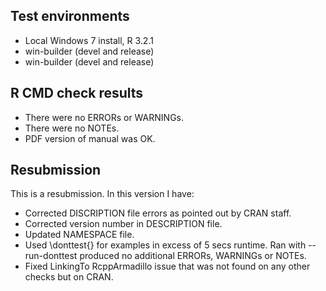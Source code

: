 ## Test environments
* Local Windows 7 install, R 3.2.1
* win-builder (devel and release)
* win-builder (devel and release)

## R CMD check results
* There were no ERRORs or WARNINGs.
* There were no NOTEs.
* PDF version of manual was OK.

## Resubmission
This is a resubmission. In this version I have:

* Corrected DISCRIPTION file errors as pointed out by CRAN staff.
* Corrected version number in DESCRIPTION file.
* Updated NAMESPACE file.
* Used \donttest{} for examples in excess of 5 secs runtime. Ran with  --run-donttest produced no additional ERRORs, WARNINGs or NOTEs.
* Fixed LinkingTo RcppArmadillo issue that was not found on any other checks but on CRAN.

